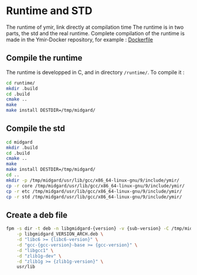 # Runtime and STD

The runtime of ymir, link directly at compilation time
The runtime is in two parts, the std and the real runtime.
Complete compilation of the runtime is made in the Ymir-Docker repository, for example : [Dockerfile](https://github.com/GNU-Ymir/Ymir-Docker/blob/master/builder_image/9/amd64/runtime/Dockerfile)

## Compile the runtime

The runtime is developped in C, and in directory `/runtime/`. To compile it :

```bash
cd runtime/
mkdir .build
cd .build
cmake ..
make
make install DESTDIR=/tmp/midgard/
```

## Compile the std

```bash
cd midgard
mkdir .build
cd .build
cmake ..
make
make install DESTDIR=/tmp/midgard/
cd ..
mkdir -p /tmp/midgard/usr/lib/gcc/x86_64-linux-gnu/9/include/ymir/
cp -r core /tmp/midgard/usr/lib/gcc/x86_64-linux-gnu/9/include/ymir/
cp -r etc /tmp/midgard/usr/lib/gcc/x86_64-linux-gnu/9/include/ymir/
cp -r std /tmp/midgard/usr/lib/gcc/x86_64-linux-gnu/9/include/ymir/
```

## Create a deb file

```bash
fpm -s dir -t deb -n libgmidgard-{version} -v {sub-version} -C /tmp/midgard/ \
	-p libgmidgard_VERSION_ARCH.deb \
	-d "libc6 >= {libc6-version}" \
	-d "gcc-{gcc-version}-base >= {gcc-version}" \
	-d "libgcc1" \
	-d "zlib1g-dev" \
	-d "zlib1g >= {zlib1g-version}" \
	usr/lib
```
